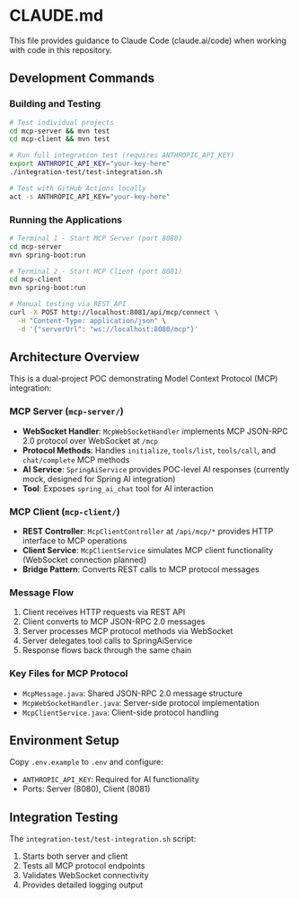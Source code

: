 # CLAUDE.md

This file provides guidance to Claude Code (claude.ai/code) when working with code in this repository.

## Development Commands

### Building and Testing
```bash
# Test individual projects
cd mcp-server && mvn test
cd mcp-client && mvn test

# Run full integration test (requires ANTHROPIC_API_KEY)
export ANTHROPIC_API_KEY="your-key-here"
./integration-test/test-integration.sh

# Test with GitHub Actions locally
act -s ANTHROPIC_API_KEY="your-key-here"
```

### Running the Applications
```bash
# Terminal 1 - Start MCP Server (port 8080)
cd mcp-server
mvn spring-boot:run

# Terminal 2 - Start MCP Client (port 8081) 
cd mcp-client
mvn spring-boot:run

# Manual testing via REST API
curl -X POST http://localhost:8081/api/mcp/connect \
  -H "Content-Type: application/json" \
  -d '{"serverUrl": "ws://localhost:8080/mcp"}'
```

## Architecture Overview

This is a dual-project POC demonstrating Model Context Protocol (MCP) integration:

### MCP Server (`mcp-server/`)
- **WebSocket Handler**: `McpWebSocketHandler` implements MCP JSON-RPC 2.0 protocol over WebSocket at `/mcp`
- **Protocol Methods**: Handles `initialize`, `tools/list`, `tools/call`, and `chat/complete` MCP methods
- **AI Service**: `SpringAiService` provides POC-level AI responses (currently mock, designed for Spring AI integration)
- **Tool**: Exposes `spring_ai_chat` tool for AI interaction

### MCP Client (`mcp-client/`)
- **REST Controller**: `McpClientController` at `/api/mcp/*` provides HTTP interface to MCP operations
- **Client Service**: `McpClientService` simulates MCP client functionality (WebSocket connection planned)
- **Bridge Pattern**: Converts REST calls to MCP protocol messages

### Message Flow
1. Client receives HTTP requests via REST API
2. Client converts to MCP JSON-RPC 2.0 messages
3. Server processes MCP protocol methods via WebSocket
4. Server delegates tool calls to SpringAiService
5. Response flows back through the same chain

### Key Files for MCP Protocol
- `McpMessage.java`: Shared JSON-RPC 2.0 message structure
- `McpWebSocketHandler.java`: Server-side protocol implementation  
- `McpClientService.java`: Client-side protocol handling

## Environment Setup

Copy `.env.example` to `.env` and configure:
- `ANTHROPIC_API_KEY`: Required for AI functionality
- Ports: Server (8080), Client (8081)

## Integration Testing

The `integration-test/test-integration.sh` script:
1. Starts both server and client
2. Tests all MCP protocol endpoints
3. Validates WebSocket connectivity
4. Provides detailed logging output